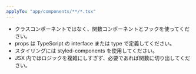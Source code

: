 ```yaml
---
applyTo: "app/components/**/*.tsx"
---
```


- クラスコンポーネントではなく、関数コンポーネントとフックを使ってください。
- props は TypeScript の interface または type で定義してください。
- スタイリングには styled-components を使用してください。
- JSX 内ではロジックを複雑にしすぎず、必要であれば関数に切り出してください。
